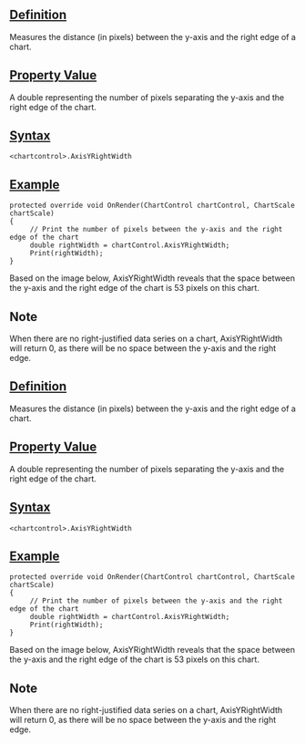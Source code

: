 ## [Definition](https://developer.ninjatrader.com/docs/desktop/axisyrightwidth\#definition)

Measures the distance (in pixels) between the y-axis and the right edge of a chart.

## [Property Value](https://developer.ninjatrader.com/docs/desktop/axisyrightwidth\#property-value)

A double representing the number of pixels separating the y-axis and the right edge of the chart.

## [Syntax](https://developer.ninjatrader.com/docs/desktop/axisyrightwidth\#syntax)

`<chartcontrol>.AxisYRightWidth`

## [Example](https://developer.ninjatrader.com/docs/desktop/axisyrightwidth\#example)

```jsx-150469391 csharp
protected override void OnRender(ChartControl chartControl, ChartScale chartScale)
{
     // Print the number of pixels between the y-axis and the right edge of the chart
     double rightWidth = chartControl.AxisYRightWidth;
     Print(rightWidth);
}

```

Based on the image below, AxisYRightWidth reveals that the space between the y-axis and the right edge of the chart is 53 pixels on this chart.

## Note

When there are no right-justified data series on a chart, AxisYRightWidth will return 0, as there will be no space between the y-axis and the right edge.

## [Definition](https://developer.ninjatrader.com/docs/desktop/axisyrightwidth\#definition)

Measures the distance (in pixels) between the y-axis and the right edge of a chart.

## [Property Value](https://developer.ninjatrader.com/docs/desktop/axisyrightwidth\#property-value)

A double representing the number of pixels separating the y-axis and the right edge of the chart.

## [Syntax](https://developer.ninjatrader.com/docs/desktop/axisyrightwidth\#syntax)

`<chartcontrol>.AxisYRightWidth`

## [Example](https://developer.ninjatrader.com/docs/desktop/axisyrightwidth\#example)

```jsx-150469391 csharp
protected override void OnRender(ChartControl chartControl, ChartScale chartScale)
{
     // Print the number of pixels between the y-axis and the right edge of the chart
     double rightWidth = chartControl.AxisYRightWidth;
     Print(rightWidth);
}

```

Based on the image below, AxisYRightWidth reveals that the space between the y-axis and the right edge of the chart is 53 pixels on this chart.

## Note

When there are no right-justified data series on a chart, AxisYRightWidth will return 0, as there will be no space between the y-axis and the right edge.